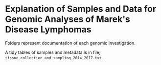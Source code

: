 # Explanation of Samples and Data for Genomic Analyses of Marek's Disease Lymphomas

Folders represent documentation of each genomic investigation.

A tidy tables of samples and metadata is in file; `tissue_collection_and_sampling_2014_2017.txt`.

